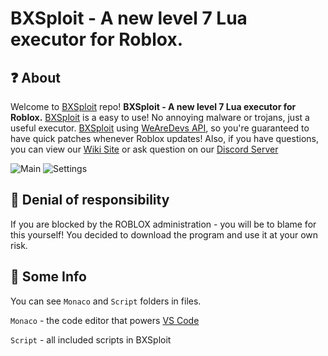 # **BXSploit - A new level 7 Lua executor for Roblox.**

## ❓ About
Welcome to [BXSploit](https://bxsploit.bxteam.gq) repo! **BXSploit - A new level 7 Lua executor for Roblox.**
[BXSploit](https://bxsploit.bxteam.gq) is a easy to use! No annoying malware or trojans, just a useful executor. [BXSploit](https://bxsploit.bxteam.gq) using [WeAreDevs API](https://wearedevs.net/d/Exploit%20API), so you're guaranteed to have quick patches whenever Roblox updates!
Also, if you have questions, you can view our [Wiki Site](https://wiki.bxteam.gq/bxsploit/information) or ask question on our [Discord Server](https://discord.gg/p7cxhw7E2M)

![Main](https://api.bxteam.gq/v2/cdn/Main.png)
![Settings](https://api.bxteam.gq/v2/cdn/Settings.png)

## 🛑 Denial of responsibility
If you are blocked by the ROBLOX administration - you will be to blame for this yourself! You decided to download the program and use it at your own risk.

## 📃 Some Info
You can see `Monaco` and `Script` folders in files.

`Monaco` - the code editor that powers [VS Code](https://github.com/microsoft/vscode)

`Script` - all included scripts in BXSploit